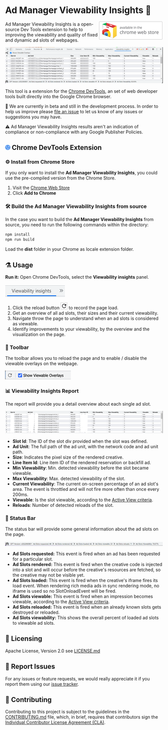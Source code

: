 # Ad Manager Viewability Insights 🚀

[<img
src="examples/chrome_webstore.png" align="right"
alt="Available in the Chrome Web Store">](https://chrome.google.com/webstore/detail/ad-manager-viewability-insights/ahnljpdlfbmbhfabicjhfpaahfpedgfn)

Ad Manager Viewability Insights is a open-source Dev Tools extension to help to improving the viewability and quality of fixed and dynamic ad slots of webpages.

![Example image of the extension](examples/viewability-insights.png)

This tool is a extension for the [Chrome DevTools](https://developer.chrome.com/docs/devtools/), an set of web developer tools built directly into the Google Chrome browser.

🧪 We are currently in beta and still in the development process. In order to help us improve please [file an issue](https://github.com/googleads/googleads-viewability-insights-extension/issues) to let us know of any issues or suggestions you may have.

⚠️ Ad Manager Viewability Insights results aren't an indication of compliance or non-compliance with any Google Publisher Policies.

## ![](examples/chrome_devtools.png) Chrome DevTools Extension

### ⚙️ Install from Chrome Store

If you only want to install the **Ad Manager Viewability Insights**, you could use the
pre-compiled version from the Chrome Store.

1. Visit the [Chrome Web Store][chrome_store]
2. Click **Add to Chrome**

### 🛠️ Build the **Ad Manager Viewability Insights** from source

In the case you want to build the **Ad Manager Viewability Insights** from source, you need to run the following commands within the directory:

```sh
npm install
npm run build
```

Load the **dist** folder in your Chrome as locale extension folder.

## ⚗️ Usage

**Run it:** Open Chrome DevTools, select the **Viewability insights** panel.

![Example image of the viewability insights panel](examples/viewability-insights-button.png)

1. Click the reload button ![button with reload symbole](examples/reload_button.png) to record the page load.
2. Get an overview of all ad slots, their sizes and their current viewability.
3. Navigate throw the page to understand when an ad slots is considered as viewable.
3. Identify improvements to your viewability, by the overview and the visualization on the page.

### 🧰 Toolbar

The toolbar allows you to reload the page and to enable / disable the viewable overlays on the webpage.

![Example image of the toolbar](examples/tool-bar.png)

### 📊 Viewability Insights Report

The report will provide you a detail overview about each single ad slot.

![Example image of the report](examples/report.png)

- **Slot Id**: The ID of the slot div provided when the slot was defined.
- **Ad Unit**: The full path of the ad unit, with the network code and ad unit path.
- **Size**: Indicates the pixel size of the rendered creative.
- **Line Item Id**: Line item ID of the rendered reservation or backfill ad.
- **Min Viewability**: Min. detected viewability before the slot became viewable.
- **Max Viewability**: Max. detected viewability of the slot.
- **Current Viewability**: The current on-screen percentage of an ad slot's area. The event is throttled and will not fire more often than once every 200ms.
- **Viewable**: Is the slot viewable, according to the [Active View criteria](https://support.google.com/admanager/answer/4524488).
- **Reloads**: Number of detected reloads of the slot.

### 🔎 Status Bar

The status bar will provide some general information about the ad slots on the page.

![Example image of the status bar](examples/status-bar.png)

- **Ad Slots requested:** This event is fired when an ad has been requested for a particular slot.
- **Ad Slots rendered:** This event is fired when the creative code is injected into a slot and will occur before the creative's resources are fetched, so the creative may not be visible yet.
- **Ad Slots loaded:** This event is fired when the creative's iframe fires its load event. When rendering rich media ads in sync rendering mode, no iframe is used so no SlotOnloadEvent will be fired.
- **Ad Slots viewable:** This event is fired when an impression becomes viewable, according to the [Active View criteria](https://support.google.com/admanager/answer/4524488).
- **Ad Slots reloaded:** This event is fired when an already known slots gets destroyed or reloaded.
- **Ad Slots viewability:** This shows the overall percent of loaded ad slots to viewable ad slots.

## 📜 Licensing

Apache License, Version 2.0 see [LICENSE.md](LICENSE.md)

## 🐛 Report Issues

For any issues or feature requests, we would really appreciate it if you report
them using our [issue tracker](https://github.com/googleads/googleads-viewability-insights-extension/issues).

## 🤝 Contributing

Contributing to this project is subject to the guidelines in the
[CONTRIBUTING.md](CONTRIBUTING.md) file, which, in brief, requires that
contributors sign the [Individual Contributor License Agreement (CLA)][cla].

[cla]: https://cla.developers.google.com/
[chrome_store]: https://chrome.google.com/webstore/detail/ad-manager-viewability-insights/ahnljpdlfbmbhfabicjhfpaahfpedgfn
